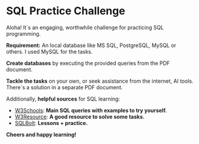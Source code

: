 # SQL Practice Challenge

Aloha! It`s an engaging, worthwhile challenge for practicing SQL programming.

**Requirement:** An local database like MS SQL, PostgreSQL, MySQL or others. I used MySQL for the tasks.

**Create databases** by executing the provided queries from the PDF document.

**Tackle the tasks** on your own, or seek assistance from the internet, AI tools.  
There`s a solution in a separate PDF document.

Additionally, **helpful sources** for SQL learning:
* [W3Schools](https://www.w3schools.com/sql/): **Main SQL queries with examples to try yourself.**
* [W3Resource](https://www.w3resource.com/sql-exercises/challenges-1/index.php): **A good resource to solve some tasks.**
* [SQLBolt](https://sqlbolt.com/lesson/select_queries_introduction): **Lessons + practice.**

**Cheers and happy learning!**
 
